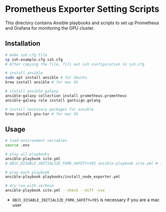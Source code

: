 # Prometheus Exporter Setting Scripts

This directory contains Ansible playbooks and scripts to set up Prometheus and Grafana for monitoring the GPU cluster.

## Installation

```bash
# make ssh.cfg file
cp ssh.example.cfg ssh.cfg
# After copying the file, fill out ssh configuration in ssh.cfg

# install ansible
sudo apt install ansible # for Ubuntu
brew install ansible # for mac OS

# install ansible galaxy
ansible-galaxy collection install prometheus.prometheus
ansible-galaxy role install gantsign.golang

# install necessary packages for ansible
brew install gnu-tar # for mac OS
```

## Usage

```sh
# load environment variables
source .env

# play all playbooks
ansible-playbook site.yml
# OBJC_DISABLE_INITIALIZE_FORK_SAFETY=YES ansible-playbook site.yml # for mac OS

# play each playbook
ansible-playbook playbooks/install_node_exporter.yml

# dry run with verbose
ansible-playbook site.yml --check --diff -vvv
```

- `OBJC_DISABLE_INITIALIZE_FORK_SAFETY=YES` is necessary if you are a mac user
